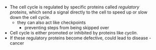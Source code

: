 - The cell cycle is regulated by specific proteins called *regulatory proteins*, which send a signal directly to the cell to speed up or slow down the cell cycle. 
	- they can also act like checkpoints
		- preventing steps from being skipped over
- Cell cycle is either promoted or inhibited by proteins like *cyclin*. 
- If these regulatory proteins become defective, could lead to disease - cancer

